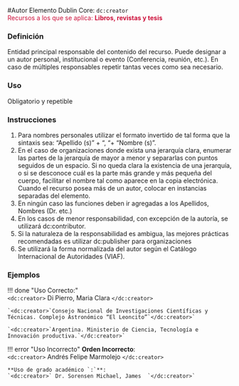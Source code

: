 #Autor
Elemento Dublin Core: `dc:creator`  
<span style="color:#CD113B">Recursos a los que se aplica: __Libros, revistas y tesis__ </span>  

### __Definición__
Entidad  principal  responsable  del  contenido  del  recurso.  Puede designar a un autor personal, institucional o evento  (Conferencia, reunión, etc.).   En  caso  de  múltiples  responsables repetir tantas veces como sea necesario. 

### __Uso__
Obligatorio y repetible  

### __Instrucciones__
1. Para nombres personales utilizar el formato invertido de tal forma que la sintaxis sea: “Apellido (s)” + “, “+ “Nombre (s)”.   
2. En  el  caso  de  organizaciones  donde  exista  una  jerarquía  clara, enumerar   las   partes   de   la   jerarquía   de   mayor   a   menor   y separarlas con puntos seguidos de un espacio. Si no queda clara la existencia de una jerarquía, o si se desconoce cuál es la parte más  grande  y  más  pequeña  del  cuerpo,  facilitar  el  nombre  tal como aparece en la copia electrónica.   Cuando el recurso posea más de  un autor, colocar en instancias separadas del elemento.
3. En ningún caso las funciones deben ir agregadas a los Apellidos, Nombres (Dr. etc.)  
4. En  los  casos  de  menor  responsabilidad,  con  excepción  de  la autoría, se utilizará dc:contributor. 
5. Si la naturaleza de la responsabilidad es ambigua, las mejores prácticas recomendadas es utilizar dc:publisher para organizaciones
6. Se utilizará la forma normalizada del autor según el Catálogo Internacional de Autoridades (VIAF).
  
### __Ejemplos__

!!! done "Uso Correcto:"  
    `<dc:creator>` Di Pierro, Maria Clara `</dc:creator>`    

    `<dc:creator>`Consejo Nacional de Investigaciones Científicas y  Técnicas. Complejo Astronómico “El Leoncito”`</dc:creator>`  

    `<dc:creator>`Argentina. Ministerio de Ciencia, Tecnología e  Innovación productiva.`</dc:creator>`  


!!! error "Uso Incorrecto"
    **Orden Incorrecto**:  
    `<dc:creator>` Andrés Felipe Marmolejo `</dc:creator>`  

    **Uso de grado académico `:`**:  
    `<dc:creator>` Dr. Sorensen Michael, James  `</dc:creator>`

